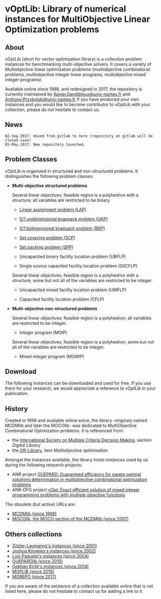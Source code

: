 # vOptLib: Library of numerical instances for MultiObjective Linear Optimization problems
	
## About 
vOptLib (short for vector optimization library) is a collection problem instances for benchmarking multi-objective solvers.
It covers a variety of Multiobjective linear optimization problems (multiobjective combinatorial problems, multiobjective integer linear programs, multiobjective mixed integer programs).

Available online since 1998, and redesigned in 2017, the repository is currently maintained by Xavier.Gandibleux@univ-nantes.fr and Anthony.Przybylski@univ-nantes.fr  If you have produced your own instances and you would like to become contributor to vOptLib with your collection, please do not hesitate to contact us.

## News
	02-Sep-2017: moved from gitlab to here (repository on gitlab will be closed soon)
	05-May-2017: New repository launched.
 

## Problem Classes
vOptLib is organized in structured and non-structured problems.
It distinguishes the following problem classes:

+ **Multi-objective structured problems**

    Several linear objectives; feasible region is a polyhedron with a structure; all variables are restricted to be binary.

    - [Linear assignment problem (LAP)](LAP/readme.md) 

    - [0/1 unidimensional knapsack problem (UKP)](UKP/readme.md)     

    - [0/1 bidimensional knapsack problem (BKP)](BKP/readme.md)  
    
    - [Set covering problem (SCP)](SCP/readme.md)    
    
    - [Set packing problem (SPP)](SPP/readme.md)    
    
    - Uncapacited binary facility location problem (UBFLP) 
    
    - Single source capacited facility location problem (SSCFLP)
    
    Several linear objectives; feasible region is a polyhedron with a structure; some but not all of the variables are restricted to be integer.        

    - Uncapacited mixed facility location problem (UMFLP) 
    
    - Capacited facility location problem (CFLP)  


+ **Multi-objective non-structured problems**

    Several linear objectives; feasible region is a polyhedron; all variables are restricted to be integer.
    
    - Integer program (MOIP) 
    
    Several linear objectives; feasible region is a polyhedron; some but not all of the variables are restricted to be integer.

    - Mixed integer program (MOMIP)
    

## Download
The following instances can be downloaded and used for free. 
If you use them for your research, we would appreciate a reference to vOptLib in your publication. 


## History
Created in 1998 and available online since, the library -originaly named MCDMlib and later the MOCOlib- was dedicated to MultiObjective Combinatorial Optimization problems. 
It is referenced from: 
+ the [International Society on Multiple Criteria Decision Making](http://www.mcdmsociety.org/), section *Digital Library*
+ the [OR-Library](http://people.brunel.ac.uk/~mastjjb/jeb/info.html), item *Multiobjective optimisation*

Amongst the instances available, the library hosts instances used by us during the following research projects:
+ ANR project [GUEPARD: Guaranteed efficiency for pareto optimal solutions determination in multiobjective combinatorial optimization problems](http://guepard.lip6.fr/)
+ ANR-DFG project [vOpt: Exact efficient solution of mixed integer programming problems with multiple objective functions](https://vopt-anr-dfg.univ-nantes.fr/)

The obsolete (but active) URLs are:
+ [MCDMlib (since 1998)](http://web.archive.org/web/20061205225020/http://www.univ-valenciennes.fr:80/ROAD/MCDM/)
+ [MOCOlib, the MOCO section of the MCDMlib (since 2007)](http://xgandibleux.free.fr/MOCOlib/index.html)

## Others collections
- [Zitzler-Laumanns's instances (since 2001)](http://www.tik.ee.ethz.ch/sop/download/supplementary/testProblemSuite/)
- [Joshua Knowles's instances (since 2002)](http://www.cs.bham.ac.uk/~jdk/mQAP/)
- [Luís Paquete's instances (since 2004)](https://apps.uc.pt/mypage/faculty/uc26679/en/software#BD)
- [GUEPARDlib (since 2010)](http://guepard.lip6.fr/Main/GuepardLib)
- [Gokhan Kirlik's instances (since 2014)](http://home.ku.edu.tr/~moolibrary/)
- [MOPLIB (since 2015)](http://moplib.zib.de/)
- [MOREPO (since 2017)](https://github.com/MCDMSociety/MOrepo)

If you are aware of the existence of a collection available online that is not listed here, please do not hesitate to contact us for adding a link to it.
